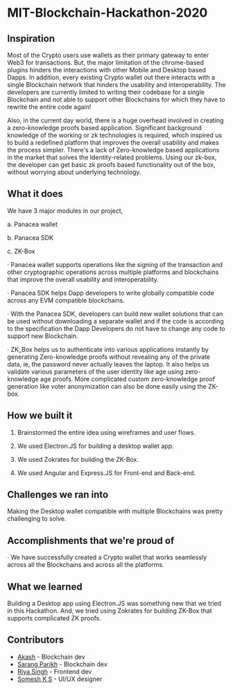 # MIT-Blockchain-Hackathon-2020

## Inspiration

Most of the Crypto users use wallets as their primary gateway to enter Web3 for transactions. But, the major limitation of the chrome-based plugins hinders the interactions with other Mobile and Desktop based Dapps. In addition, every existing Crypto wallet out there interacts with a single Blockchain network that hinders the usability and interoperability. The developers are currently limited to writing their codebase for a single Blockchain and not able to support other Blockchains for which they have to rewrite the entire code again!

Also, in the current day world, there is a huge overhead involved in creating a zero-knowledge proofs based application. Significant background knowledge of the working or zk technologies is required, which inspired us to build a redefined platform that improves the overall usability and makes the process simpler. There's a lack of Zero-knowledge based applications in the market that solves the Identity-related problems. Using our zk-box, the developer can get basic zk proofs based functionality out of the box, without worrying about underlying technology.



## What it does

We have 3 major modules in our project,

a. Panacea wallet

b. Panacea SDK

c. ZK-Box



· Panacea wallet supports operations like the signing of the transaction and other cryptographic operations across multiple platforms and blockchains that improve the overall usability and interoperability.

· Panacea SDK helps Dapp developers to write globally compatible code across any EVM compatible blockchains. 

· With the Panacea SDK, developers can build new wallet solutions that can be used without downloading a separate wallet and if the code is according to the specification the Dapp Developers do not have to change any code to support new Blockchain.

· ZK_Box helps us to authenticate into various applications instantly by generating Zero-knowledge proofs without revealing any of the private data, ie, the password never actually leaves the laptop. It also helps us validate various parameters of the user identity like age using zero-knowledge age proofs. More complicated custom zero-knowledge proof generation like voter anonymization can also be done easily using the ZK-box.  



## How we built it

1. Brainstormed the entire idea using wireframes and user flows.

2. We used Electron.JS for building a desktop wallet app.

3. We used Zokrates for building the ZK-Box.

4. We used Angular and Express.JS for Front-end and Back-end.



## Challenges we ran into

Making the Desktop wallet compatible with multiple Blockchains was pretty challenging to solve.



## Accomplishments that we're proud of

· We have successfully created a Crypto wallet that works seamlessly across all the Blockchains and across all the platforms.



## What we learned

Building a Desktop app using Electron.JS was something new that we tried in this Hackathon. And, we tried using Zokrates for building ZK-Box that supports complicated ZK proofs.

## Contributors 
- [Akash](https://in.linkedin.com/in/akash981) - Blockchain dev
- [Sarang Parikh](https://in.linkedin.com/in/sarang-parikh) - Blockchain dev
- [Riya Singh](https://in.linkedin.com/in/riya-singh-5aa773193) - Frontend dev
- [Somesh K S](https://in.linkedin.com/in/someshks) - UI/UX designer
